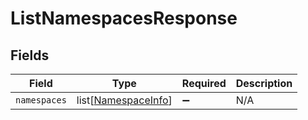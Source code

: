 # ListNamespacesResponse


## Fields

| Field                                                       | Type                                                        | Required                                                    | Description                                                 |
| ----------------------------------------------------------- | ----------------------------------------------------------- | ----------------------------------------------------------- | ----------------------------------------------------------- |
| `namespaces`                                                | list[[NamespaceInfo](../../models/shared/namespaceinfo.md)] | :heavy_minus_sign:                                          | N/A                                                         |